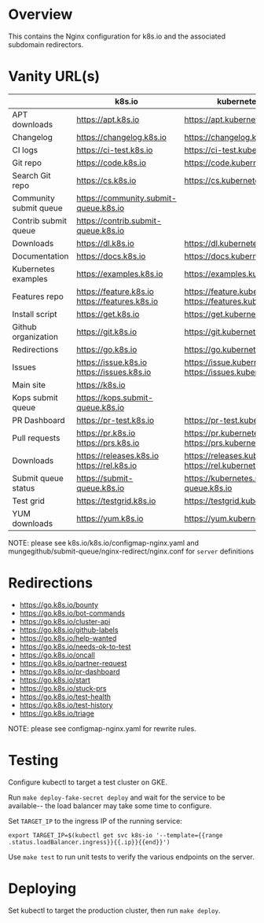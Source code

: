 Overview
====
This contains the Nginx configuration for k8s.io and the associated subdomain
redirectors.

Vanity URL(s)
====

|  | k8s.io | kubernetes.io |
| --- | --- | --- |
| APT downloads| https://apt.k8s.io | https://apt.kubernetes.io |
| Changelog | https://changelog.k8s.io | https://changelog.kubernetes.io |
| CI logs | https://ci-test.k8s.io | https://ci-test.kubernetes.io |
| Git repo | https://code.k8s.io | https://code.kubernetes.io |
| Search Git repo | https://cs.k8s.io | https://cs.kubernetes.io |
| Community submit queue | https://community.submit-queue.k8s.io |
| Contrib submit queue | https://contrib.submit-queue.k8s.io |
| Downloads | https://dl.k8s.io | https://dl.kubernetes.io |
| Documentation | https://docs.k8s.io | https://docs.kubernetes.io |
| Kubernetes examples | https://examples.k8s.io | https://examples.kubernetes.io |
| Features repo | https://feature.k8s.io <br> https://features.k8s.io |  https://feature.kubernetes.io <br> https://features.kubernetes.io |
| Install script | https://get.k8s.io | https://get.kubernetes.io |
| Github organization| https://git.k8s.io | https://git.kubernetes.io |
| Redirections | https://go.k8s.io | https://go.kubernetes.io |
| Issues | https://issue.k8s.io <br> https://issues.k8s.io | https://issue.kubernetes.io <br> https://issues.kubernetes.io |
| Main site | https://k8s.io |
| Kops submit queue | https://kops.submit-queue.k8s.io |
| PR Dashboard | https://pr-test.k8s.io | https://pr-test.kubernetes.io |
| Pull requests | https://pr.k8s.io <br> https://prs.k8s.io | https://pr.kubernetes.io <br> https://prs.kubernetes.io |
| Downloads | https://releases.k8s.io <br> https://rel.k8s.io | https://releases.kubernetes.io <br> https://rel.kubernetes.io |
| Submit queue status | https://submit-queue.k8s.io | https://kubernetes.submit-queue.k8s.io |
| Test grid | https://testgrid.k8s.io | https://testgrid.kubernetes.io |
| YUM downloads | https://yum.k8s.io | https://yum.kubernetes.io |

NOTE: please see k8s.io/k8s.io/configmap-nginx.yaml and mungegithub/submit-queue/nginx-redirect/nginx.conf for `server` definitions

Redirections
====
- https://go.k8s.io/bounty
- https://go.k8s.io/bot-commands
- https://go.k8s.io/cluster-api
- https://go.k8s.io/github-labels
- https://go.k8s.io/help-wanted
- https://go.k8s.io/needs-ok-to-test
- https://go.k8s.io/oncall
- https://go.k8s.io/partner-request
- https://go.k8s.io/pr-dashboard
- https://go.k8s.io/start
- https://go.k8s.io/stuck-prs
- https://go.k8s.io/test-health
- https://go.k8s.io/test-history
- https://go.k8s.io/triage

NOTE: please see configmap-nginx.yaml for rewrite rules.

Testing
====
Configure kubectl to target a test cluster on GKE.

Run `make deploy-fake-secret deploy` and wait for the service to be available--
the load balancer may take some time to configure.

Set `TARGET_IP` to the ingress IP of the running service:

    export TARGET_IP=$(kubectl get svc k8s-io '--template={{range .status.loadBalancer.ingress}}{{.ip}}{{end}}')

Use `make test` to run unit tests to verify the various endpoints on the server.

Deploying
===
Set kubectl to target the production cluster, then run `make deploy`.
